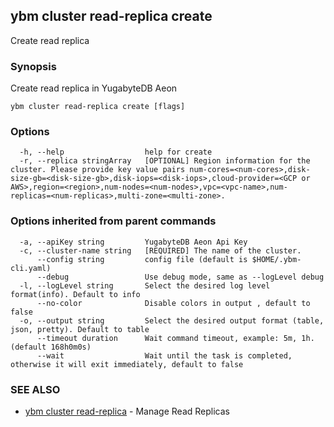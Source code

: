 ## ybm cluster read-replica create

Create read replica

### Synopsis

Create read replica in YugabyteDB Aeon

```
ybm cluster read-replica create [flags]
```

### Options

```
  -h, --help                  help for create
  -r, --replica stringArray   [OPTIONAL] Region information for the cluster. Please provide key value pairs num-cores=<num-cores>,disk-size-gb=<disk-size-gb>,disk-iops=<disk-iops>,cloud-provider=<GCP or AWS>,region=<region>,num-nodes=<num-nodes>,vpc=<vpc-name>,num-replicas=<num-replicas>,multi-zone=<multi-zone>.
```

### Options inherited from parent commands

```
  -a, --apiKey string         YugabyteDB Aeon Api Key
  -c, --cluster-name string   [REQUIRED] The name of the cluster.
      --config string         config file (default is $HOME/.ybm-cli.yaml)
      --debug                 Use debug mode, same as --logLevel debug
  -l, --logLevel string       Select the desired log level format(info). Default to info
      --no-color              Disable colors in output , default to false
  -o, --output string         Select the desired output format (table, json, pretty). Default to table
      --timeout duration      Wait command timeout, example: 5m, 1h. (default 168h0m0s)
      --wait                  Wait until the task is completed, otherwise it will exit immediately, default to false
```

### SEE ALSO

* [ybm cluster read-replica](ybm_cluster_read-replica.md)	 - Manage Read Replicas

